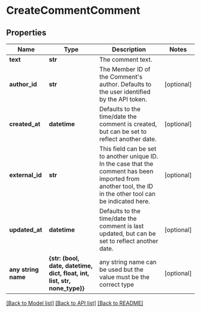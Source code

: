 # CreateCommentComment

## Properties
Name | Type | Description | Notes
------------ | ------------- | ------------- | -------------
**text** | **str** | The comment text. | 
**author_id** | **str** | The Member ID of the Comment&#39;s author. Defaults to the user identified by the API token. | [optional] 
**created_at** | **datetime** | Defaults to the time/date the comment is created, but can be set to reflect another date. | [optional] 
**external_id** | **str** | This field can be set to another unique ID. In the case that the comment has been imported from another tool, the ID in the other tool can be indicated here. | [optional] 
**updated_at** | **datetime** | Defaults to the time/date the comment is last updated, but can be set to reflect another date. | [optional] 
**any string name** | **{str: (bool, date, datetime, dict, float, int, list, str, none_type)}** | any string name can be used but the value must be the correct type | [optional]

[[Back to Model list]](../README.md#documentation-for-models) [[Back to API list]](../README.md#documentation-for-api-endpoints) [[Back to README]](../README.md)


